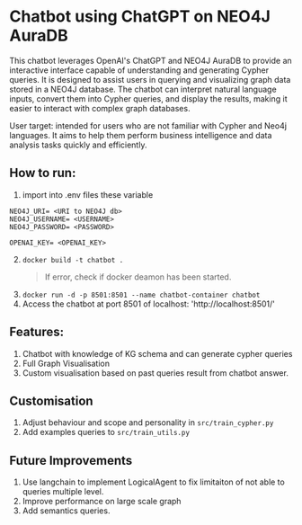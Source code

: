 # Chatbot using ChatGPT on NEO4J AuraDB

This chatbot leverages OpenAI's ChatGPT and NEO4J AuraDB to provide an interactive interface capable of understanding and generating Cypher queries. It is designed to assist users in querying and visualizing graph data stored in a NEO4J database. The chatbot can interpret natural language inputs, convert them into Cypher queries, and display the results, making it easier to interact with complex graph databases.

User target: intended for users who are not familiar with Cypher and Neo4j languages. It aims to help them perform business intelligence and data analysis tasks quickly and efficiently.
 

## How to run:
1. import into .env files these variable
```env
NEO4J_URI= <URI to NEO4J db>
NEO4J_USERNAME= <USERNAME>
NEO4J_PASSWORD= <PASSWORD>

OPENAI_KEY= <OPENAI_KEY>
```

2. `docker build -t chatbot .` 
    > If error, check if docker deamon has been started.
3. `docker run -d -p 8501:8501 --name chatbot-container chatbot`
4. Access the chatbot at port 8501 of localhost: 'http://localhost:8501/'

## Features:
1. Chatbot with knowledge of KG schema and can generate cypher queries
2. Full Graph Visualisation
3. Custom visualisation based on past queries result from chatbot answer.

## Customisation

1. Adjust behaviour and scope and personality in `src/train_cypher.py`
2. Add examples queries to `src/train_utils.py`

## Future Improvements

1. Use langchain to implement LogicalAgent to fix limitaiton of not able to queries multiple level.
2. Improve performance on large scale graph
3. Add semantics queries.
